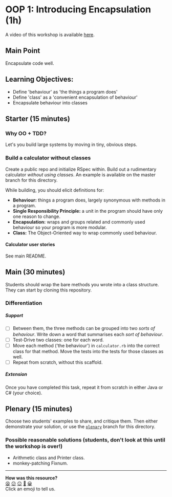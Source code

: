 # OOP 1: Introducing Encapsulation (1h)

A video of this workshop is available [here](https://www.youtube.com/watch?v=PuydUGyM9AQ&list=PLc4BYny7PXeR5ZLHCY_oPU2I97aPtS8jm&index=1).

## Main Point

Encapsulate code well.

## Learning Objectives:

- Define 'behaviour' as 'the things a program does'
- Define 'class' as a 'convenient encapsulation of behaviour'
- Encapsulate behaviour into classes

## Starter (15 minutes)

### Why OO + TDD?

Let's you build large systems by moving in tiny, obvious steps.

### Build a calculator without classes

Create a public repo and initialize RSpec within. Build out a rudimentary calculator _without using classes_. An example is available on the master branch for this directory.

While building, you should elicit definitions for:

- **Behaviour:** things a program does, largely synonymous with methods in a program.
- **Single Responsibility Principle:** a unit in the program should have only one reason to change.
- **Encapsulation:** wraps and groups related and commonly used behaviour so your program is more modular.
- **Class:** The Object-Oriented way to wrap commonly used behaviour.

#### Calculator user stories

See main README.

## Main (30 minutes)

Students should wrap the bare methods you wrote into a class structure. They can start by cloning this repository.

### Differentiation

##### Support

- [ ] Between them, the three methods can be grouped into two _sorts of behaviour_. Write down a word that summarises each _sort of behaviour_.
- [ ] Test-Drive two classes: one for each word.
- [ ] Move each method ('the behaviour') in `calculator.rb` into the correct class for that method. Move the tests into the tests for those classes as well.
- [ ] Repeat from scratch, without this scaffold.

##### Extension

Once you have completed this task, repeat it from scratch in either Java or C# (your choice).

## Plenary (15 minutes)

Choose two students' examples to share, and critique them. Then either demonstrate your solution, or use the [`plenary`](https://github.com/makersacademy/skills-workshops/tree/plenary) branch for this directory.

### Possible reasonable solutions (students, don't look at this until the workshop is over!)

* Arithmetic class and Printer class.
* monkey-patching Fixnum.

<!-- BEGIN GENERATED SECTION DO NOT EDIT -->

---

**How was this resource?**  
[😫](https://airtable.com/shrUJ3t7KLMqVRFKR?prefill_Repository=skills-workshops&prefill_File=week-1/oop_1/COACH_INSTRUCTIONS.md&prefill_Sentiment=😫) [😕](https://airtable.com/shrUJ3t7KLMqVRFKR?prefill_Repository=skills-workshops&prefill_File=week-1/oop_1/COACH_INSTRUCTIONS.md&prefill_Sentiment=😕) [😐](https://airtable.com/shrUJ3t7KLMqVRFKR?prefill_Repository=skills-workshops&prefill_File=week-1/oop_1/COACH_INSTRUCTIONS.md&prefill_Sentiment=😐) [🙂](https://airtable.com/shrUJ3t7KLMqVRFKR?prefill_Repository=skills-workshops&prefill_File=week-1/oop_1/COACH_INSTRUCTIONS.md&prefill_Sentiment=🙂) [😀](https://airtable.com/shrUJ3t7KLMqVRFKR?prefill_Repository=skills-workshops&prefill_File=week-1/oop_1/COACH_INSTRUCTIONS.md&prefill_Sentiment=😀)  
Click an emoji to tell us.

<!-- END GENERATED SECTION DO NOT EDIT -->
